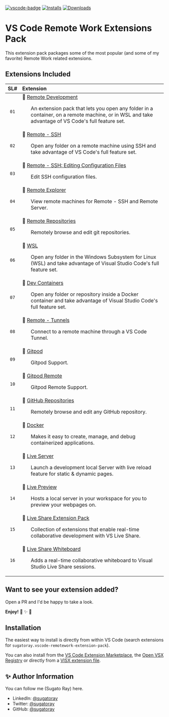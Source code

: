 <!-- markdownlint-disable MD041 -->
[![vscode-badge][#vsce-svg-url-version]][#vsce-marketplace-url]
[![Installs][#vsce-svg-url-installs]][#vsce-marketplace-url] 
[![Downloads][#vsce-svg-url-downloads]][#vsce-marketplace-url]

[#vsce-svg-url-version]: https://vsmarketplacebadge.apphb.com/version/sugatoray.vscode-remotework-extension-pack.svg
[#vsce-svg-url-installs]: https://vsmarketplacebadge.apphb.com/installs/sugatoray.vscode-remotework-extension-pack.svg
[#vsce-svg-url-downloads]: https://vsmarketplacebadge.apphb.com/downloads/sugatoray.vscode-remotework-extension-pack.svg
[#vsce-marketplace-url]: https://marketplace.visualstudio.com/items?itemName=sugatoray.vscode-remotework-extension-pack
<!-- markdownlint-enable MD041 -->

# VS Code Remote Work Extensions Pack

This extension pack packages some of the most popular (and some of my favorite) Remote Work related extensions.

## Extensions Included

| SL# | Extension |
|:---:|:---|
| `01` | 🎁 [Remote Development](https://marketplace.visualstudio.com/items?itemName=ms-vscode-remote.vscode-remote-extensionpack) <br/> <p><ul> An extension pack that lets you open any folder in a container, on a remote machine, or in WSL and take advantage of VS Code's full feature set. </ul></p> |
| `02` | 🎁 [Remote - SSH](https://marketplace.visualstudio.com/items?itemName=ms-vscode-remote.remote-ssh) <br/> <p><ul> Open any folder on a remote machine using SSH and take advantage of VS Code's full feature set. </ul></p> |
| `03` | 🎁 [Remote - SSH: Editing Configuration Files](https://marketplace.visualstudio.com/items?itemName=ms-vscode-remote.remote-ssh-edit) <br/> <p><ul> Edit SSH configuration files. </ul></p> |
| `04` | 🎁 [Remote Explorer](https://marketplace.visualstudio.com/items?itemName=ms-vscode.remote-explorer) <br/> <p><ul> View remote machines for Remote - SSH and Remote Server. </ul></p> |
| `05` | 🎁 [Remote Repositories](https://marketplace.visualstudio.com/items?itemName=ms-vscode.remote-repositories) <br/> <p><ul> Remotely browse and edit git repositories. </ul></p> |
| `06` | 🎁 [WSL](https://marketplace.visualstudio.com/items?itemName=ms-vscode-remote.remote-wsl) <br/> <p><ul> Open any folder in the Windows Subsystem for Linux (WSL) and take advantage of Visual Studio Code's full feature set. </ul></p> |
| `07` | 🎁 [Dev Containers](https://marketplace.visualstudio.com/items?itemName=ms-vscode-remote.remote-containers) <br/> <p><ul> Open any folder or repository inside a Docker container and take advantage of Visual Studio Code's full feature set. </ul></p> |
| `08` | 🎁 [Remote - Tunnels](https://marketplace.visualstudio.com/items?itemName=ms-vscode.remote-server) <br/> <p><ul> Connect to a remote machine through a VS Code Tunnel. </ul></p> |
| `09` | 🎁 [Gitpod](https://marketplace.visualstudio.com/items?itemName=gitpod.gitpod-desktop) <br/> <p><ul> Gitpod Support. </ul></p> |
| `10` | 🎁 [Gitpod Remote](https://marketplace.visualstudio.com/items?itemName=gitpod.gitpod-remote-ssh) <br/> <p><ul> Gitpod Remote Support. </ul></p> |
| `11` | 🎁 [GitHub Repositories](https://marketplace.visualstudio.com/items?itemName=GitHub.remotehub) <br/> <p><ul> Remotely browse and edit any GitHub repository. </ul></p> |
| `12` | 🎁 [Docker](https://marketplace.visualstudio.com/items?itemName=ms-azuretools.vscode-docker) <br/> <p><ul> Makes it easy to create, manage, and debug containerized applications. </ul></p> |
| `13` | 🎁 [Live Server](https://marketplace.visualstudio.com/items?itemName=ritwickdey.LiveServer) <br/> <p><ul> Launch a development local Server with live reload feature for static & dynamic pages. </ul></p> |
| `14` | 🎁 [Live Preview](https://marketplace.visualstudio.com/items?itemName=ms-vscode.live-server) <br/> <p><ul> Hosts a local server in your workspace for you to preview your webpages on. </ul></p> |
| `15` | 🎁 [Live Share Extension Pack](https://marketplace.visualstudio.com/items?itemName=ms-vsliveshare.vsliveshare-pack) <br/> <p><ul> Collection of extensions that enable real-time collaborative development with VS Live Share. </ul></p> |
| `16` | 🎁 [Live Share Whiteboard](https://marketplace.visualstudio.com/items?itemName=lostintangent.vsls-whiteboard) <br/> <p><ul> Adds a real-time collaborative whiteboard to Visual Studio Live Share sessions. </ul></p> |

<!-- Sample row to fill up: __LABEL__, __EXTN__, __DESC__

| `01` | 🎁 [__LABEL__](https://marketplace.visualstudio.com/items?itemName=__EXTN__) <br/> <p><ul> __DESC__. </ul></p> |

-->

## Want to see your extension added?

Open a PR and I'd be happy to take a look.

__Enjoy!__ 🎁 ✨ 🎉

## Installation

The easiest way to install is directly from within VS Code (search extensions for `sugatoray.vscode-remotework-extension-pack`).

You can also install from the [VS Code Extension Marketplace][#vsce-marketplace-url], the [Open VSX Registry][#ovsx-registry] or directly from a [VISX extension file][#vsix-install].

[#ovsx-registry]: https://open-vsx.org/extension/sugatoray/vscode-remotework-extension-pack
[#vsix-install]: https://marketplace.visualstudio.com/items?itemName=sugatoray.vscode-remotework-extension-pack#visx-install

<!---

## List of Emojis Used

- 🎁 : `:gift:`
- ✨ : `:sparkles:`
- 🎉 : `:tada:`

--->

## ✨ Author Information

You can follow me (Sugato Ray) here.

- LinkedIn: [@sugatoray](https://www.linkedin.com/in/sugatoray/)
- Twitter: [@sugatoray](https://twitter.com/sugatoray)
- GitHub: [@sugatoray](https://github.com/sugatoray)
